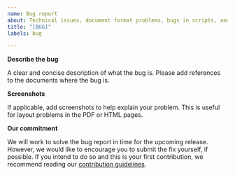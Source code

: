 ```yaml
---
name: Bug report
about: Technical issues, document format problems, bugs in scripts, and so on.
title: "[BUG]"
labels: bug

---
```


<!-- SPDX-FileCopyrightText: Copyright 2021-2022 Arm Limited and/or its affiliates <open-source-office@arm.com> -->
<!-- SPDX-License-Identifier: Apache-2.0 -->

**Describe the bug**

A clear and concise description of what the bug is. Please add
references to the documents where the bug is.

**Screenshots**

If applicable, add screenshots to help explain your problem. This is
useful for layout problems in the PDF or HTML pages.

**Our commitment**

We will work to solve the bug report in time for the upcoming
release. However, we would like to encourage you to submit the fix
yourself, if possible. If you intend to do so and this is your first
contribution, we recommend reading our [contribution
guidelines](https://github.com/ARM-software/acle/blob/main/CONTRIBUTING.md).
